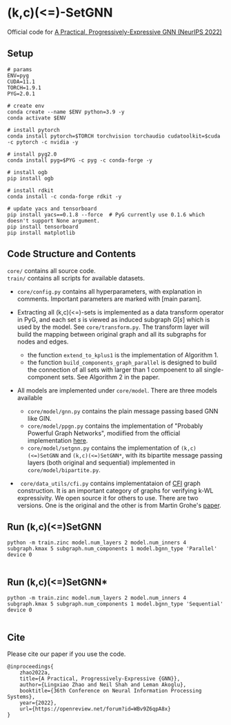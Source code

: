 # (k,c)(<=)-SetGNN
Official code for [A Practical, Progressively-Expressive GNN (NeurIPS 2022)](https://www.example.com)


## Setup 
```
# params
ENV=pyg
CUDA=11.1
TORCH=1.9.1
PYG=2.0.1

# create env 
conda create --name $ENV python=3.9 -y
conda activate $ENV

# install pytorch 
conda install pytorch=$TORCH torchvision torchaudio cudatoolkit=$cuda -c pytorch -c nvidia -y

# install pyg2.0
conda install pyg=$PYG -c pyg -c conda-forge -y

# install ogb 
pip install ogb

# install rdkit
conda install -c conda-forge rdkit -y

# update yacs and tensorboard
pip install yacs==0.1.8 --force  # PyG currently use 0.1.6 which doesn't support None argument. 
pip install tensorboard
pip install matplotlib
```
## Code Structure and Contents

``core/`` contains all source code.   
``train/`` contains all scripts for available datasets.  

* ``core/config.py`` contains all hyperparameters, with explanation in comments. Important parameters are marked with [main param]. 

* Extracting all (k,c)(<=)-sets is implemented as a data transform operator in PyG, and each set $s$ is viewed as induced subgraph $G[s]$ which is used by the model.  See ``core/transform.py``. The transform layer will build the mapping between original graph and all its subgraphs for nodes and edges.
  * the function ``extend_to_kplus1`` is the implementation of Algorithm 1. 
  * the function ``build_components_graph_parallel`` is designed to build the connection of all sets with larger than 1 compoenent to all single-component sets. See Algorithm 2 in the paper. 

* All models are implemented under ``core/model``. There are three models available
  * ``core/model/gnn.py`` contains the plain message passing based GNN like GIN. 
  * ``core/model/ppgn.py`` contains the implementation of "Probably Powerful Graph Networks", modiified from the official implementation [here](https://github.com/hadarser/ProvablyPowerfulGraphNetworks_torch).
  * ``core/model/setgnn.py`` contains the implementation of `(k,c)(<=)SetGNN` and `(k,c)(<=)SetGNN*`, with its bipartite message passing layers (both original and sequential) implemented in ``core/model/bipartite.py``.
  
* `` core/data_utils/cfi.py`` contains implementataion of [CFI](https://people.cs.umass.edu/~immerman/pub/opt.pdf) graph construction. It is an important category of graphs for verifying k-WL expressivity. We open source it for others to use. There are two versions. One is the original and the other is from Martin Grohe's [paper](https://www.cambridge.org/core/services/aop-cambridge-core/content/view/848E4F828C3DAD6C3D4757B650513578/S0022481215000286a.pdf/pebble-games-and-linear-equations.pdf).
  

## Run (k,c)(<=)SetGNN
```
python -m train.zinc model.num_layers 2 model.num_inners 4 subgraph.kmax 5 subgraph.num_components 1 model.bgnn_type 'Parallel'  device 0 


```

## Run (k,c)(<=)SetGNN*
```
python -m train.zinc model.num_layers 2 model.num_inners 4 subgraph.kmax 5 subgraph.num_components 1 model.bgnn_type 'Sequential'  device 0


```

## Cite
Please cite our paper if you use the code. 

```
@inproceedings{
    zhao2022a,
    title={A Practical, Progressively-Expressive {GNN}},
    author={Lingxiao Zhao and Neil Shah and Leman Akoglu},
    booktitle={36th Conference on Neural Information Processing Systems},
    year={2022},
    url={https://openreview.net/forum?id=WBv9Z6qpA8x}
}
```
